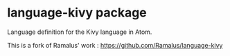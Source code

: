 # language-kivy package

Language definition for the Kivy language in Atom.

This is a fork of Ramalus' work : https://github.com/Ramalus/language-kivy
